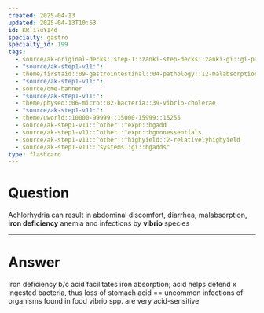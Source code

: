 ```yaml
---
created: 2025-04-13
updated: 2025-04-13T10:53
id: KR`i?uYI4d
specialty: gastro
specialty_id: 199
tags:
  - source/ak-original-decks::step-1::zanki-step-decks::zanki-gi::gi-pathology
  - "source/ak-step1-v11:": 
  - theme/firstaid::09-gastrointestinal::04-pathology::12-malabsorption-syndromes::achlorhydria
  - "source/ak-step1-v11:": 
  - source/ome-banner
  - "source/ak-step1-v11:": 
  - theme/physeo::06-micro::02-bacteria::39-vibrio-cholerae
  - "source/ak-step1-v11:": 
  - theme/uworld::10000-99999::15000-15999::15255
  - source/ak-step1-v11::^other::^expn::bgadd
  - source/ak-step1-v11::^other::^expn::bgnonessentials
  - source/ak-step1-v11::^other::^highyield::2-relativelyhighyield
  - source/ak-step1-v11::^systems::gi::bgadds"
type: flashcard
---
```


# Question
Achlorhydria can result in abdominal discomfort, diarrhea, malabsorption, **iron deficiency** anemia and infections by **vibrio** species

---

# Answer
Iron deficiency b/c acid facilitates iron absorption; acid helps defend x ingested bacteria, thus loss of stomach acid == uncommon infections of organisms found in food   vibrio spp. are very acid-sensitive